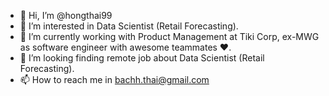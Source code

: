 - 👋 Hi, I’m @hongthai99
- 👀 I’m interested in Data Scientist (Retail Forecasting).
- 🌱 I’m currently working with Product Management at Tiki Corp, ex-MWG as software engineer with awesome teammates ❤️.
- 💞️ I’m looking finding remote job about Data Scientist (Retail Forecasting).
- 📫 How to reach me in bachh.thai@gmail.com

<!---
hongthai99/hongthai99 is a ✨ special ✨ repository because its `README.md` (this file) appears on your GitHub profile.
You can click the Preview link to take a look at your changes.
--->

